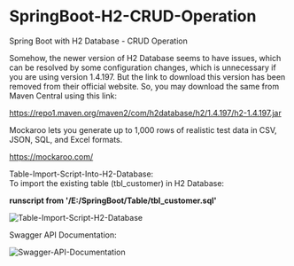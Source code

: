 # SpringBoot-H2-CRUD-Operation
Spring Boot with H2 Database - CRUD Operation

Somehow, the newer version of H2 Database seems to have issues, which can be resolved by some configuration changes, which is unnecessary if you are using version 1.4.197.
But the link to download this version has been removed from their official website.
So, you may download the same from Maven Central using this link:

https://repo1.maven.org/maven2/com/h2database/h2/1.4.197/h2-1.4.197.jar

Mockaroo lets you generate up to 1,000 rows of realistic test data in CSV, JSON, SQL, and Excel formats.

https://mockaroo.com/

Table-Import-Script-Into-H2-Database:<br/>
To import the existing table (tbl_customer) in H2 Database:<br/>

<b>runscript from '/E:/SpringBoot/Table/tbl_customer.sql'</b><br/>

![Table-Import-Script-H2-Database](https://user-images.githubusercontent.com/35772312/83239416-760df480-a1b5-11ea-8a05-2423e6676378.png)

Swagger API Documentation:<br/>

![Swagger-API-Documentation](https://user-images.githubusercontent.com/35772312/83240231-ba4dc480-a1b6-11ea-8406-f7c7ac98a42c.png)
